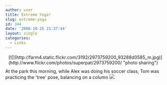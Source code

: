 ```yaml
---
author: user
title: Extreme Yoga!
slug: extreme-yoga
id: 344
date: '2008-10-25 21:37:44'
layout: single
categories:
  - Links
---
```


<div style="float: right; margin-left: 10px; margin-bottom: 10px;">[![](http://farm4.static.flickr.com/3192/2973759200_93288d0585_m.jpg)](http://www.flickr.com/photos/superpat/2973759200/ "photo sharing")</div>

At the park this morning, while Alex was doing his soccer class, Tom was practicing the 'tree' pose, balancing on a column ![](http://blogs.sun.com/images/smileys/smile.gif)